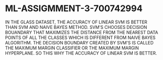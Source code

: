 # ML-ASSIGMMENT-3-700742994
IN THE GLASS DATASET, THE ACCURACY OF LINEAR SVM IS BETTER THAN SVM AND NAIVE BAYES METHOD. SVM'S CHOOSES DECISION BOUANDARY THAT MAXIMIZES THE DISTANCE FROM THE NEAREST DATA POINTS OF ALL THE CLASSES WHICH IS DIFFERENT FROM NAIVE BAYES ALGORITHM. THE DECISION BOUNDARY CREATED BY SVM'S IS CALLED THE MAXIMUM MARGIN CLASSIFIER OR THE MAXIMUM MARGIN HYPERPLANE. SO THIS WHY  THE ACCURACY OF LINEAR SVM IS BETTER.

